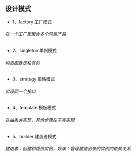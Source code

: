 ## 设计模式
* 1、factory  工厂模式
###### 在一个工厂里聚合多个同类产品
* 2、singleton 单例模式
###### 构造函数是私有的
* 3、strategy 策略模式
###### 实现同一个接口
* 4、template 模板模式
###### 在抽象类实现，其他步骤在子类实现
* 5、builder 建造者模式
###### 建造者：创建和提供实例，导演：管理建造出来的实例的依赖关系